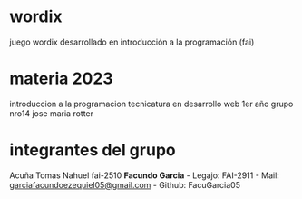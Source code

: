 # wordix
juego wordix desarrollado en introducción a la programación (fai)

# materia 2023 

introduccion a la programacion
tecnicatura en desarrollo web
 1er año 
 grupo nro14 
 jose maria rotter

 # integrantes del grupo 
 Acuña Tomas Nahuel fai-2510
 **Facundo Garcia** - Legajo: FAI-2911 - Mail: garciafacundoezequiel05@gmail.com - Github: FacuGarcia05

